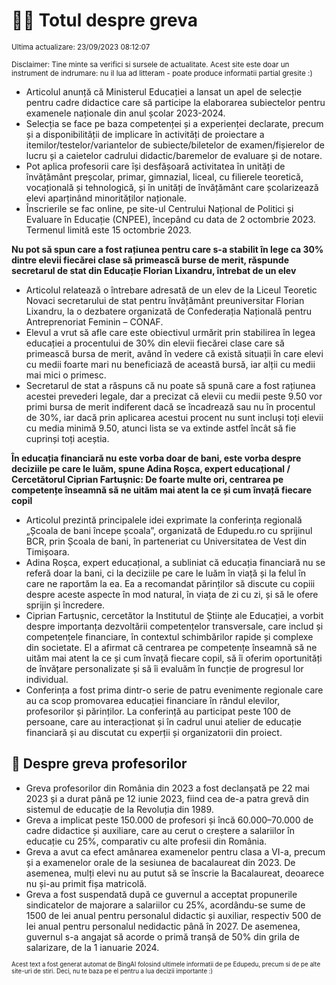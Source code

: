 # 👩‍🏫 Totul despre greva
<sub>Ultima actualizare: 23/09/2023 08:12:07</sub>

<sub>Disclaimer: Tine minte sa verifici si sursele de actualitate. Acest site este doar un instrument de indrumare: nu il lua ad litteram - poate produce informatii partial gresite :)</sub>

- Articolul anunță că Ministerul Educației a lansat un apel de selecție pentru cadre didactice care să participe la elaborarea subiectelor pentru examenele naționale din anul școlar 2023-2024.
- Selecția se face pe baza competenței și a experienței declarate, precum și a disponibilității de implicare în activități de proiectare a itemilor/testelor/variantelor de subiecte/biletelor de examen/fișierelor de lucru și a caietelor cadrului didactic/baremelor de evaluare și de notare.
- Pot aplica profesorii care își desfășoară activitatea în unități de învățământ preșcolar, primar, gimnazial, liceal, cu filierele teoretică, vocațională și tehnologică, și în unități de învățământ care școlarizează elevi aparținând minorităților naționale.
- Înscrierile se fac online, pe site-ul Centrului Național de Politici și Evaluare în Educație (CNPEE), începând cu data de 2 octombrie 2023. Termenul limită este 15 octombrie 2023.

**Nu pot să spun care a fost rațiunea pentru care s-a stabilit în lege ca 30% dintre elevii fiecărei clase să primească burse de merit, răspunde secretarul de stat din Educație Florian Lixandru, întrebat de un elev**

- Articolul relatează o întrebare adresată de un elev de la Liceul Teoretic Novaci secretarului de stat pentru învățământ preuniversitar Florian Lixandru, la o dezbatere organizată de Confederația Națională pentru Antreprenoriat Feminin – CONAF.
- Elevul a vrut să afle care este obiectivul urmărit prin stabilirea în legea educației a procentului de 30% din elevii fiecărei clase care să primească bursa de merit, având în vedere că există situații în care elevi cu medii foarte mari nu beneficiază de această bursă, iar alții cu medii mai mici o primesc.
- Secretarul de stat a răspuns că nu poate să spună care a fost rațiunea acestei prevederi legale, dar a precizat că elevii cu medii peste 9.50 vor primi bursa de merit indiferent dacă se încadrează sau nu în procentul de 30%, iar dacă prin aplicarea acestui procent nu sunt incluși toți elevii cu media minimă 9.50, atunci lista se va extinde astfel încât să fie cuprinși toți aceștia.

**În educația financiară nu este vorba doar de bani, este vorba despre deciziile pe care le luăm, spune Adina Roșca, expert educațional / Cercetătorul Ciprian Fartuşnic: De foarte multe ori, centrarea pe competențe înseamnă să ne uităm mai atent la ce și cum învață fiecare copil**

- Articolul prezintă principalele idei exprimate la conferința regională „Școala de bani începe școala”, organizată de Edupedu.ro cu sprijinul BCR, prin Școala de bani, în parteneriat cu Universitatea de Vest din Timișoara.
- Adina Roșca, expert educațional, a subliniat că educația financiară nu se referă doar la bani, ci la deciziile pe care le luăm în viață și la felul în care ne raportăm la ea. Ea a recomandat părinților să discute cu copiii despre aceste aspecte în mod natural, în viața de zi cu zi, și să le ofere sprijin și încredere.
- Ciprian Fartușnic, cercetător la Institutul de Științe ale Educației, a vorbit despre importanța dezvoltării competențelor transversale, care includ și competențele financiare, în contextul schimbărilor rapide și complexe din societate. El a afirmat că centrarea pe competențe înseamnă să ne uităm mai atent la ce și cum învață fiecare copil, să îi oferim oportunități de învățare personalizate și să îi evaluăm în funcție de progresul lor individual.
- Conferința a fost prima dintr-o serie de patru evenimente regionale care au ca scop promovarea educației financiare în rândul elevilor, profesorilor și părinților. La conferință au participat peste 100 de persoane, care au interacționat și în cadrul unui atelier de educație financiară și au discutat cu experții și organizatorii din proiect.

## 🏫 Despre greva profesorilor

- Greva profesorilor din România din 2023 a fost declanșată pe 22 mai 2023 și a durat până pe 12 iunie 2023, fiind cea de-a patra grevă din sistemul de educație de la Revoluția din 1989.
- Greva a implicat peste 150.000 de profesori și încă 60.000–70.000 de cadre didactice și auxiliare, care au cerut o creștere a salariilor în educație cu 25%, comparativ cu alte profesii din România.
- Greva a avut ca efect amânarea examenelor pentru clasa a VI-a, precum și a examenelor orale de la sesiunea de bacalaureat din 2023. De asemenea, mulți elevi nu au putut să se înscrie la Bacalaureat, deoarece nu și-au primit fișa matricolă.
- Greva a fost suspendată după ce guvernul a acceptat propunerile sindicatelor de majorare a salariilor cu 25%, acordându-se sume de 1500 de lei anual pentru personalul didactic și auxiliar, respectiv 500 de lei anual pentru personalul nedidactic până în 2027. De asemenea, guvernul s-a angajat să acorde o primă tranșă de 50% din grila de salarizare, de la 1 ianuarie 2024.


<sub><sub>Acest text a fost generat automat de BingAI folosind ultimele informatii de pe Edupedu, precum si de pe alte site-uri de stiri. Deci, nu te baza pe el pentru a lua decizii importante :)</sub></sub>